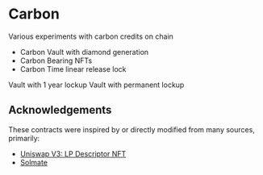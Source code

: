 # Carbon

Various experiments with carbon credits on chain

- Carbon Vault with diamond generation
- Carbon Bearing NFTs
- Carbon Time linear release lock

Vault with 1 year lockup
Vault with permanent lockup

## Acknowledgements

These contracts were inspired by or directly modified from many sources, primarily:

- [Uniswap V3: LP Descriptor NFT](https://etherscan.io/address/0x91ae842a5ffd8d12023116943e72a606179294f3#code)
- [Solmate](https://github.com/Rari-Capital/solmate)
